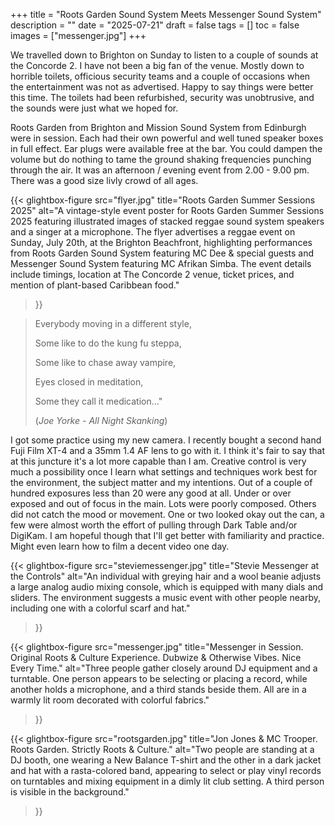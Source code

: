 +++
title = "Roots Garden Sound System Meets Messenger Sound System"
description = ""
date = "2025-07-21"
draft = false
tags = []
toc = false
images = ["messenger.jpg"]
+++

We travelled down to Brighton on Sunday to listen to a couple of sounds at the Concorde 2. I have not been a big fan of the venue. Mostly down to horrible toilets, officious security teams and a couple of occasions when the entertainment was not as advertised. Happy to say things were better this time. The toilets had been refurbished, security was unobtrusive, and the sounds were just what we hoped for. 

Roots Garden from Brighton and Mission Sound System from Edinburgh were in session. Each had their own powerful and well tuned speaker boxes in full effect. Ear plugs were available free at the bar. You could dampen the volume but do nothing to tame the ground shaking frequencies punching through the air. It was an afternoon / evening event from 2.00 - 9.00 pm. There was a good size livly crowd of all ages. 

{{< glightbox-figure 
   src="flyer.jpg" 
   title="Roots Garden Summer Sessions 2025"
   alt="A vintage-style event poster for Roots Garden Summer Sessions 2025 featuring illustrated images of stacked reggae sound system speakers and a singer at a microphone. The flyer advertises a reggae event on Sunday, July 20th, at the Brighton Beachfront, highlighting performances from Roots Garden Sound System featuring MC Dee & special guests and Messenger Sound System featuring MC Afrikan Simba. The event details include timings, location at The Concorde 2 venue, ticket prices, and mention of plant-based Caribbean food." 
>}}

>Everybody moving in a different style, 
>
>Some like to do the kung fu steppa, 
>
>Some like to chase away vampire, 
>
>Eyes closed in meditation, 
>
>Some they call it medication..." 
>
>(*Joe Yorke - All Night Skanking*)

I got some practice using my new camera. I recently bought a second hand Fuji Film XT-4 and a 35mm 1.4 AF lens to go with it. I think it's fair to say that at this juncture it's a lot more capable than I am. Creative control is very much a possibility once I learn what settings and techniques work best for the environment, the subject matter and my intentions. Out of a couple of hundred exposures less than 20 were any good at all. Under or over exposed and out of focus in the main. Lots were poorly composed. Others did not catch the mood or movement. One or two looked okay out the can, a few were almost worth the effort of pulling through Dark Table and/or DigiKam. I am hopeful though that I'll get better with familiarity and practice. Might even learn how to film a decent video one day. 

{{< glightbox-figure 
   src="steviemessenger.jpg" 
   title="Stevie Messenger at the Controls" 
   alt="An individual with greying hair and a wool beanie adjusts a large analog audio mixing console, which is equipped with many dials and sliders. The environment suggests a music event with other people nearby, including one with a colorful scarf and hat."
>}}

{{< glightbox-figure 
   src="messenger.jpg" 
   title="Messenger in Session. Original Roots & Culture Experience. Dubwize & Otherwise Vibes. Nice Every Time."
   alt="Three people gather closely around DJ equipment and a turntable. One person appears to be selecting or placing a record, while another holds a microphone, and a third stands beside them. All are in a warmly lit room decorated with colorful fabrics."
>}}

{{< glightbox-figure 
   src="rootsgarden.jpg" 
   title="Jon Jones & MC Trooper. Roots Garden. Strictly Roots & Culture."
   alt="Two people are standing at a DJ booth, one wearing a New Balance T-shirt and the other in a dark jacket and hat with a rasta-colored band, appearing to select or play vinyl records on turntables and mixing equipment in a dimly lit club setting. A third person is visible in the background."
>}}
